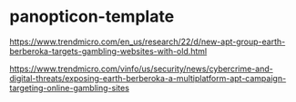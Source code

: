 # panopticon-template

https://www.trendmicro.com/en_us/research/22/d/new-apt-group-earth-berberoka-targets-gambling-websites-with-old.html

https://www.trendmicro.com/vinfo/us/security/news/cybercrime-and-digital-threats/exposing-earth-berberoka-a-multiplatform-apt-campaign-targeting-online-gambling-sites
